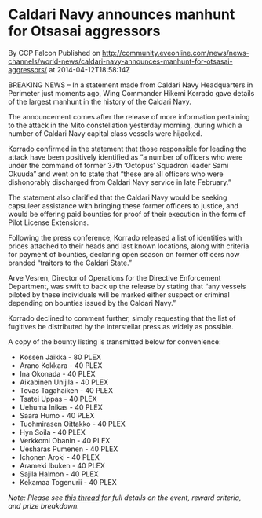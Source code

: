 # Caldari Navy announces manhunt for Otsasai aggressors
By CCP Falcon
Published on http://community.eveonline.com/news/news-channels/world-news/caldari-navy-announces-manhunt-for-otsasai-aggressors/ at 2014-04-12T18:58:14Z

BREAKING NEWS – In a statement made from Caldari Navy Headquarters in Perimeter just moments ago, Wing Commander Hikemi Korrado gave details of the largest manhunt in the history of the Caldari Navy.

The announcement comes after the release of more information pertaining to the attack in the Mito constellation yesterday morning, during which a number of Caldari Navy capital class vessels were hijacked.

Korrado confirmed in the statement that those responsible for leading the attack have been positively identified as “a number of officers who were under the command of former 37th ‘Octopus’ Squadron leader Sami Okuuda” and went on to state that “these are all officers who were dishonorably discharged from Caldari Navy service in late February.”

The statement also clarified that the Caldari Navy would be seeking capsuleer assistance with bringing these former officers to justice, and would be offering paid bounties for proof of their execution in the form of Pilot License Extensions.

Following the press conference, Korrado released a list of identities with prices attached to their heads and last known locations, along with criteria for payment of bounties, declaring open season on former officers now branded “traitors to the Caldari State.”

Arve Vesren, Director of Operations for the Directive Enforcement Department, was swift to back up the release by stating that “any vessels piloted by these individuals will be marked either suspect or criminal depending on bounties issued by the Caldari Navy.”

Korrado declined to comment further, simply requesting that the list of fugitives be distributed by the interstellar press as widely as possible.

A copy of the bounty listing is transmitted below for convenience:

- Kossen Jaikka - 80 PLEX
- Arano Kokkara - 40 PLEX
- Ina Okonada&nbsp;- 40 PLEX
- Aikabinen Unijila&nbsp;- 40 PLEX
- Tovas Tagahaiken&nbsp;- 40 PLEX
- Tsatei Uppas&nbsp;- 40 PLEX
- Uehuma Inikas&nbsp;- 40 PLEX
- Saara Humo&nbsp;- 40 PLEX
- Tuohmirasen Oittakko&nbsp;- 40 PLEX
- Hyn Soila&nbsp;- 40 PLEX
- Verkkomi Obanin&nbsp;- 40 PLEX
- Uesharas Pumenen&nbsp;- 40 PLEX
- Ichonen Aroki&nbsp;- 40 PLEX
- Arameki Ibuken&nbsp;- 40 PLEX
- Sajila Halmon&nbsp;- 40 PLEX
- Kekamaa Togenurii&nbsp;- 40 PLEX

_Note: Please see [this thread](https://forums.eveonline.com/default.aspx?g=posts&m=4464168) for full details on the event, reward criteria, and prize breakdown._

